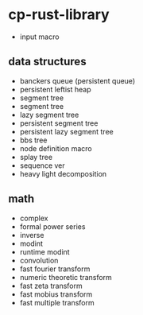 # cp-rust-library

- input macro

## data structures

- banckers queue (persistent queue)
- persistent leftist heap
- segment tree
 - segment tree
 - lazy segment tree
 - persistent segment tree
 - persistent lazy segment tree
- bbs tree
 - node definition macro
 - splay tree
  - sequence ver
- heavy light decomposition

## math

- complex
- formal power series
 - inverse
- modint
- runtime modint
- convolution
 - fast fourier transform
 - numeric theoretic transform
 - fast zeta transform
 - fast mobius transform
 - fast multiple transform
